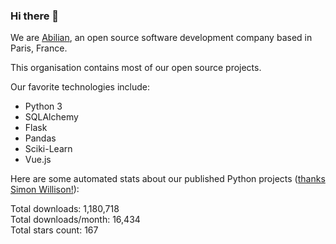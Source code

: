 ### Hi there 👋

We are [Abilian](https://abilian.com/), an open source software development company based in Paris, France.

This organisation contains most of our open source projects.

Our favorite technologies include:

- Python 3
- SQLAlchemy
- Flask
- Pandas
- Sciki-Learn
- Vue.js

Here are some automated stats about our published Python projects
([thanks Simon Willison!][sw-post]):

<!--marker-->
Total downloads: 1,180,718<br>
Total downloads/month: 16,434<br>
Total stars count: 167
<!--end-->

[sw-post]: https://simonwillison.net/2020/Jul/10/self-updating-profile-readme/